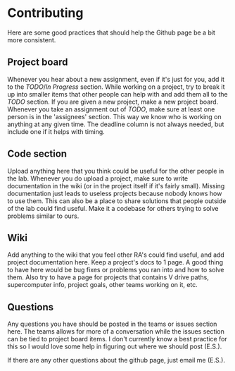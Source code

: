 # Contributing

Here are some good practices that should help the Github page be a bit more consistent.

## Project board

Whenever you hear about a new assignment, even if it's just for you, add it to the _TODO_/_In Progress_ section. While working on a project, try to break it up into 
smaller items that other people can help with and add them all to the _TODO_ section. If you are given a new project, make a new project board.
Whenever you take an assignment out of _TODO_, make sure at least one person is in the 'assignees' section. This way we know who is working on anything at any given 
time. The deadline column is not always needed, but include one if it helps with timing.

## Code section

Upload anything here that you think could be useful for the other people in the lab. Whenever you do upload a project, make sure to write documentation in the wiki 
(or in the project itself if it's fairly small). Missing documentation just leads to useless projects because nobody knows how to use them. 
This can also be a place to share solutions that people outside of the lab could find useful. Make it a codebase for others trying to solve problems similar to ours.

## Wiki

Add anything to the wiki that you feel other RA's could find useful, and add project documentation here. Keep a project's docs to 1 page. 
A good thing to have here would be bug fixes or problems you ran into and how to solve them. Also try to have a page for projects that contains V drive paths, 
supercomputer info, project goals, other teams working on it, etc.

## Questions

Any questions you have should be posted in the teams or issues section here. The teams allows for more of a conversation while the issues section can be tied to 
project board items. I don't currently know a best practice for this so I would love some help in figuring out where we should post (E.S.).

If there are any other questions about the github page, just email me (E.S.).
